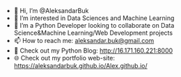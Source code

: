 - 👋 Hi, I’m @AleksandarBuk
- 👀 I’m interested in Data Sciences and Machine Learning
- 🌱 I’m a Python Developer looking to collaborate on Data Science&Machine Learning/Web Development projects
- 📫 How to reach me: aleksandar.buk@gmail.com
- 📝 Check out my Python Blog: http://16.171.160.221:8000
- 🌐 Check out my portfolio web-site: https://aleksandarbuk.github.io/Alex.github.io/

